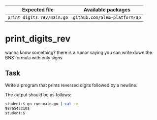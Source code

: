 | Expected file              | Available packages            |
| -------------------------- | ----------------------------- |
| `print_digits_rev/main.go` | `github.com/alem-platform/ap` |

# print_digits_rev

<p data-story-username="a-J-nx">wanna know something?
there is a rumor saying you can write down the BNS formula with only signs</p>

## Task

Write a program that prints reversed digits followed by a newline.

The output should be as follows:

```sh
student:$ go run main.go | cat -e
9876543210$
student:$
```
